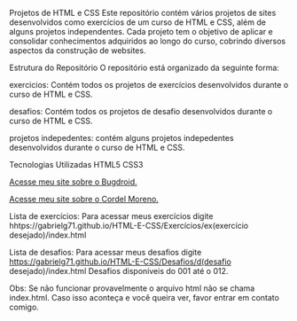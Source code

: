 Projetos de HTML e CSS
Este repositório contém vários projetos de sites desenvolvidos como exercícios de um curso de HTML e CSS, além de alguns projetos independentes. Cada projeto tem o objetivo de aplicar e consolidar conhecimentos adquiridos ao longo do curso, cobrindo diversos aspectos da construção de websites.

Estrutura do Repositório
O repositório está organizado da seguinte forma:

exercicios: Contém todos os projetos de exercícios desenvolvidos durante o curso de HTML e CSS.

desafios: Contém todos os projetos de desafio desenvolvidos durante o curso de HTML e CSS.

projetos indepedentes: contém alguns projetos indepedentes desenvolvidos durante o curso de HTML e CSS.

Tecnologias Utilizadas
HTML5
CSS3

<a href="https://gabrielg71.github.io/HTML-E-CSS/Desafios/d010/">Acesse meu site sobre o Bugdroid.</a>

<a href = "https://gabrielg71.github.io/HTML-E-CSS/Desafios/d012/">Acesse meu site sobre o Cordel Moreno.</a>

Lista de exercícios:
Para acessar meus exercícios digite hhtps://gabrielg71.github.io/HTML-E-CSS/Exercícios/ex(exercício desejado)/index.html

Lista de desafios:
Para acessar meus desafios digite https://gabrielg71.github.io/HTML-E-CSS/Desafios/d(desafio desejado)/index.html
Desafios disponíveis do 001 até o 012.

Obs: Se não funcionar provavelmente o arquivo html não se chama index.html. Caso isso aconteça e você queira ver, favor entrar em contato comigo.